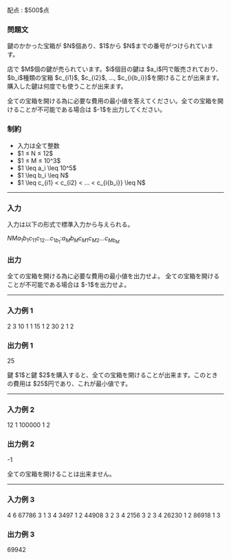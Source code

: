 
<div>

<span>

<span>

<p>
配点 : $500$点
</p>

<div>

<section>

### **問題文**

<p>
鍵のかかった宝箱が $N$個あり、$1$から $N$までの番号がつけられています。
</p>

<p>
店で $M$個の鍵が売られています。$i$個目の鍵は $a_i$円で販売されており、$b_i$種類の宝箱 $c_{i1}$,  $c_{i2}$, ..., $c_{i{b_i}}$を開けることが出来ます。購入した鍵は何度でも使うことが出来ます。
</p>

<p>
全ての宝箱を開ける為に必要な費用の最小値を答えてください。全ての宝箱を開けることが不可能である場合は $-1$を出力してください。
</p>

</section>

</div>

<div>

<section>

### **制約**

<ul>

<li>
入力は全て整数
</li>

<li>
$1 ≤ N ≤ 12$
</li>

<li>
$1 ≤ M ≤ 10^3$
</li>

<li>
$1 \leq a_i \leq 10^5$
</li>

<li>
$1 \leq b_i \leq N$
</li>

<li>
$1 \leq c_{i1} < c_{i2} < ... < c_{i{b_i}} \leq N$
</li>

</ul>

</section>

</div>

---

<div>

<div>

<section>

### **入力**

<p>
入力は以下の形式で標準入力から与えられる。
</p>

<div>

$N$$M$$a_1$$b_1$$c_{11}$$c_{12}$$...$$c_{1{b_1}}$$:$$a_M$$b_M$$c_{M1}$$c_{M2}$$...$$c_{M{b_M}}$
</div>

</section>

</div>

<div>

<section>

### **出力**

<p>
全ての宝箱を開ける為に必要な費用の最小値を出力せよ。
全ての宝箱を開けることが不可能である場合は $-1$を出力せよ。
</p>

</section>

</div>

</div>

---

<div>

<section>

### **入力例 1**

<div>

2 3
10 1
1
15 1
2
30 2
1 2

</div>

</section>

</div>

<div>

<section>

### **出力例 1**

<div>

25

</div>

<p>
鍵 $1$と鍵 $2$を購入すると、全ての宝箱を開けることが出来ます。このときの費用は $25$円であり、これが最小値です。
</p>

</section>

</div>

---

<div>

<section>

### **入力例 2**

<div>

12 1
100000 1
2

</div>

</section>

</div>

<div>

<section>

### **出力例 2**

<div>

-1

</div>

<p>
全ての宝箱を開けることは出来ません。
</p>

</section>

</div>

---

<div>

<section>

### **入力例 3**

<div>

4 6
67786 3
1 3 4
3497 1
2
44908 3
2 3 4
2156 3
2 3 4
26230 1
2
86918 1
3

</div>

</section>

</div>

<div>

<section>

### **出力例 3**

<div>

69942

</div>

</section>

</div>

</span>

</span>

</div>
